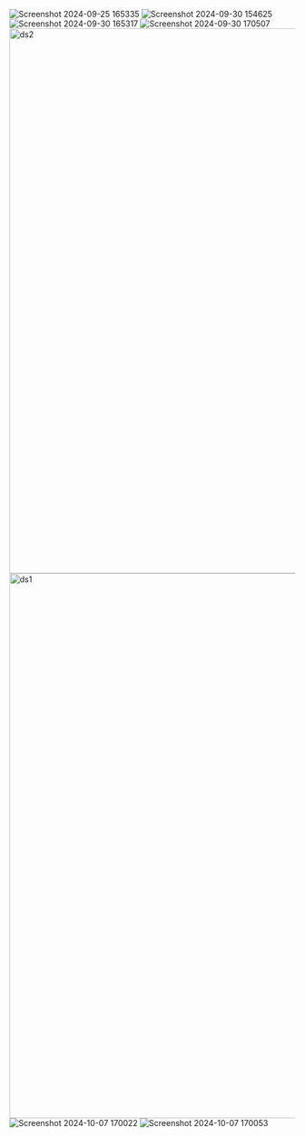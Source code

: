 ![Screenshot 2024-09-25 165335](https://github.com/user-attachments/assets/962beeb8-6f8f-46e2-bf7e-0e728ed01321)
![Screenshot 2024-09-30 154625](https://github.com/user-attachments/assets/a32a674c-14c0-47c5-bfab-762a0b37d1a9)
![Screenshot 2024-09-30 165317](https://github.com/user-attachments/assets/1f8aef56-8581-49d9-9af4-bce82b985765)
![Screenshot 2024-09-30 170507](https://github.com/user-attachments/assets/cf386a0e-d4ac-46e8-9105-e81c44845a53)
<img width="960" alt="ds2" src="https://github.com/user-attachments/assets/6b7000df-4809-40bd-9066-c1bf3fca9865">
<img width="960" alt="ds1" src="https://github.com/user-attachments/assets/46edfb3f-d17c-4ddd-844b-77bb40099bd5">
![Screenshot 2024-10-07 170022](https://github.com/user-attachments/assets/81eeeeba-8595-49f1-9319-bfa60cae1d07)
![Screenshot 2024-10-07 170053](https://github.com/user-attachments/assets/e675098b-1788-4cb3-8d17-3e8ea504cb57)
